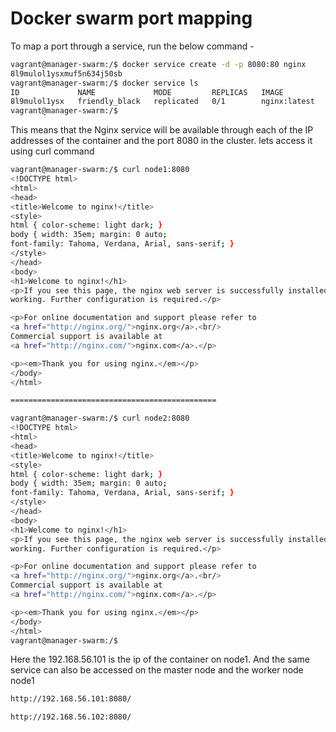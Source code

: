 # Docker swarm port mapping

To map a port through a service, run the below command -

```bash
vagrant@manager-swarm:/$ docker service create -d -p 8080:80 nginx
8l9mulol1ysxmuf5n634j50sb
vagrant@manager-swarm:/$ docker service ls
ID             NAME             MODE         REPLICAS   IMAGE          PORTS
8l9mulol1ysx   friendly_black   replicated   0/1        nginx:latest   *:8080->80/tcp
vagrant@manager-swarm:/$
```

This means that the Nginx service will be available through each of the IP addresses of the container and the port 8080 in the cluster. lets access it using curl command

```bash
vagrant@manager-swarm:/$ curl node1:8080
<!DOCTYPE html>
<html>
<head>
<title>Welcome to nginx!</title>
<style>
html { color-scheme: light dark; }
body { width: 35em; margin: 0 auto;
font-family: Tahoma, Verdana, Arial, sans-serif; }
</style>
</head>
<body>
<h1>Welcome to nginx!</h1>
<p>If you see this page, the nginx web server is successfully installed and
working. Further configuration is required.</p>

<p>For online documentation and support please refer to
<a href="http://nginx.org/">nginx.org</a>.<br/>
Commercial support is available at
<a href="http://nginx.com/">nginx.com</a>.</p>

<p><em>Thank you for using nginx.</em></p>
</body>
</html>

==============================================

vagrant@manager-swarm:/$ curl node2:8080
<!DOCTYPE html>
<html>
<head>
<title>Welcome to nginx!</title>
<style>
html { color-scheme: light dark; }
body { width: 35em; margin: 0 auto;
font-family: Tahoma, Verdana, Arial, sans-serif; }
</style>
</head>
<body>
<h1>Welcome to nginx!</h1>
<p>If you see this page, the nginx web server is successfully installed and
working. Further configuration is required.</p>

<p>For online documentation and support please refer to
<a href="http://nginx.org/">nginx.org</a>.<br/>
Commercial support is available at
<a href="http://nginx.com/">nginx.com</a>.</p>

<p><em>Thank you for using nginx.</em></p>
</body>
</html>
vagrant@manager-swarm:/$
```

Here the 192.168.56.101 is the ip of the container on node1. And the same service can also be accessed on the master node and the worker node node1

```bash
http://192.168.56.101:8080/

http://192.168.56.102:8080/
```
